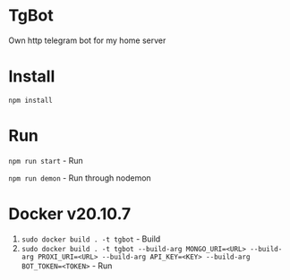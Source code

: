 # TgBot
Own http telegram bot for my home server

# Install
`npm install`

# Run
`npm run start` - Run

`npm run demon` - Run through nodemon

# Docker v20.10.7
1. `sudo docker build . -t tgbot` - Build
2. `sudo docker build . -t tgbot --build-arg MONGO_URI=<URL> --build-arg PROXI_URI=<URL> --build-arg API_KEY=<KEY> --build-arg BOT_TOKEN=<TOKEN>` - Run
